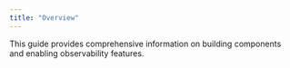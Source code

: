 ```yaml
---
title: "Overview"
---
```


This guide provides comprehensive information on building components and enabling observability features.
